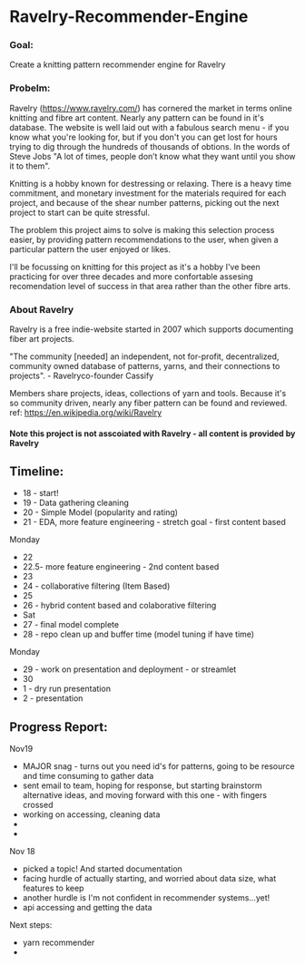 # Ravelry-Recommender-Engine

### Goal:
Create a knitting pattern recommender engine for Ravelry

### Probelm:
Ravelry (https://www.ravelry.com/) has cornered the market in terms online knitting and fibre art content. Nearly any pattern can be found in it's database. The website is well laid out with a fabulous search menu - if you know what you're looking for, but if you don't you can get lost for hours trying to dig through the hundreds of thousands of obtions.  In the words of Steve Jobs "A lot of times, people don’t know what they want until you show it to them".

Knitting is a hobby known for destressing or relaxing.  There is a heavy time commitment, and monetary investment for the materials required for each project, and because of the shear number patterns, picking out the next project to start can be quite stressful.  

The problem this project aims to solve is making this selection process easier, by providing pattern recommendations to the user, when given a particular pattern the user enjoyed or likes. 

I'll be focussing on knitting for this project as it's a hobby I've been practicing for over three decades and more confortable assesing recomendation level of success in that area rather than the other fibre arts. 

### About Ravelry
Ravelry is a free indie-website started in 2007 which supports documenting fiber art projects. 

"The community [needed] an independent, not for-profit, decentralized, community owned database of patterns, yarns, and their connections to projects". - Ravelryco-founder Cassify 

Members share projects, ideas, collections of yarn and tools.  Because it's so community driven, nearly any fiber pattern can be found and reviewed. 
ref: https://en.wikipedia.org/wiki/Ravelry

#### Note this project is not asscoiated with Ravelry - all content is provided by Ravelry

## Timeline:
* 18 - start!
* 19 - Data gathering cleaning
* 20 - Simple Model (popularity and rating)
* 21 - EDA, more feature engineering - stretch goal - first content based

Monday
* 22 
* 22.5- more feature engineering - 2nd content based 
* 23
* 24 - collaborative filtering (Item Based)
* 25
* 26 - hybrid content based and colaborative filtering 
* Sat
* 27 - final model complete
* 28 - repo clean up and buffer time (model tuning if have time)

Monday 
* 29 - work on presentation and deployment - or streamlet
* 30 
* 1 - dry run presentation
* 2 - presentation

## Progress Report:

Nov19
- MAJOR snag - turns out you need id's for patterns, going to be resource and time consuming to gather data
- sent email to team, hoping for response, but starting brainstorm alternative ideas, and moving forward
with this one - with fingers crossed
- working on accessing, cleaning data 
- 
- 
Nov 18 
- picked a topic! And started documentation
- facing hurdle of actually starting, and worried about data size, what features to keep
- another hurdle is I'm not confident in recommender systems...yet! 
- api accessing and getting the data 

Next steps:
- yarn recommender 
- 
